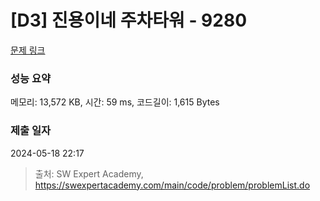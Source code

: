 # [D3] 진용이네 주차타워 - 9280 

[문제 링크](https://swexpertacademy.com/main/code/problem/problemDetail.do?contestProbId=AW9j74FacD0DFAUY) 

### 성능 요약

메모리: 13,572 KB, 시간: 59 ms, 코드길이: 1,615 Bytes

### 제출 일자

2024-05-18 22:17



> 출처: SW Expert Academy, https://swexpertacademy.com/main/code/problem/problemList.do